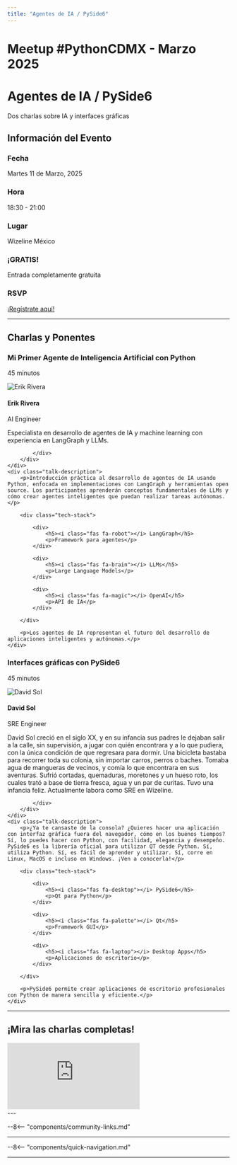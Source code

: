 ```yaml
---
title: "Agentes de IA / PySide6"
---
```


# Meetup #PythonCDMX <i class="fab fa-python"></i> - Marzo 2025

<div class="meetup-hero">
    <h1>Agentes de IA / PySide6</h1>
    <p class="meetup-subtitle">Dos charlas sobre IA y interfaces gráficas</p>
</div>

## Información del Evento

<div class="event-details">
    <div class="detail-card date-card">
        <h3><i class="fas fa-calendar-alt"></i> Fecha</h3>
        <p>Martes 11 de Marzo, 2025</p>
    </div>
    <div class="detail-card time-card">
        <h3><i class="fas fa-clock"></i> Hora</h3>
        <p>18:30 - 21:00</p>
    </div>
    <div class="detail-card location-card">
        <h3><i class="fas fa-map-marker-alt"></i> Lugar</h3>
        <p>Wizeline México</p>
    </div>
    <div class="detail-card free-card">
        <h3><i class="fas fa-gift"></i> ¡GRATIS!</h3>
        <p>Entrada completamente gratuita</p>
    </div>
    <div class="detail-card rsvp-card">
        <h3><i class="fas fa-ticket-alt"></i> RSVP</h3>
        <p><a href="https://www.meetup.com/python-mexico/">¡Regístrate aquí!</a></p>
    </div>
</div>

---

## Charlas y Ponentes


<div class="talk-section">
    <div class="talk-header">
        <h3><i class="fas fa-rocket"></i> Mi Primer Agente de Inteligencia Artificial con Python</h3>
        <p><i class="fas fa-stopwatch"></i> 45 minutos</p>
    </div>
    <div class="speaker-section">
        <div class="speaker-photo">
            <img src="/../../images/ponentes/202503-PythonCDMX-erick-rivera.jpg" alt="Erik Rivera">
        </div>
        <div class="speaker-info">
            <h4>Erik Rivera</h4>
            <p>AI Engineer</p>
            <p>Especialista en desarrollo de agentes de IA y machine learning con experiencia en LangGraph y LLMs.</p>
            <div class="speaker-links">
                
                
                
            </div>
        </div>
    </div>
    <div class="talk-description">
        <p>Introducción práctica al desarrollo de agentes de IA usando Python, enfocada en implementaciones con LangGraph y herramientas open source. Los participantes aprenderán conceptos fundamentales de LLMs y cómo crear agentes inteligentes que puedan realizar tareas autónomas.</p>
        
        <div class="tech-stack">
            
            <div>
                <h5><i class="fas fa-robot"></i> LangGraph</h5>
                <p>Framework para agentes</p>
            </div>
            
            <div>
                <h5><i class="fas fa-brain"></i> LLMs</h5>
                <p>Large Language Models</p>
            </div>
            
            <div>
                <h5><i class="fas fa-magic"></i> OpenAI</h5>
                <p>API de IA</p>
            </div>
            
        </div>
        
        <p>Los agentes de IA representan el futuro del desarrollo de aplicaciones inteligentes y autónomas.</p>
    </div>
</div>

<div class="talk-section">
    <div class="talk-header">
        <h3><i class="fas fa-rocket"></i> Interfaces gráficas con PySide6</h3>
        <p><i class="fas fa-stopwatch"></i> 45 minutos</p>
    </div>
    <div class="speaker-section">
        <div class="speaker-photo">
            <img src="/../../images/ponentes/202503-PythonCDMX-david-sol.jpg" alt="David Sol">
        </div>
        <div class="speaker-info">
            <h4>David Sol</h4>
            <p>SRE Engineer</p>
            <p>David Sol creció en el siglo XX, y en su infancia sus padres le dejaban salir a la calle, sin supervisión, a jugar con quién encontrara y a lo que pudiera, con la única condición de que regresara para dormir. Una bicicleta bastaba para recorrer toda su colonia, sin importar carros, perros o baches. Tomaba agua de mangueras de vecinos, y comía lo que encontrara en sus aventuras. Sufrió cortadas, quemaduras, moretones y un hueso roto, los cuales trató a base de tierra fresca, agua y un par de curitas. Tuvo una infancia feliz. Actualmente labora como SRE en Wizeline.</p>
            <div class="speaker-links">
                
                
                
            </div>
        </div>
    </div>
    <div class="talk-description">
        <p>¿Ya te cansaste de la consola? ¿Quieres hacer una aplicación con interfaz gráfica fuera del navegador, cómo en los buenos tiempos? Sí, lo puedes hacer con Python, con facilidad, elegancia y desempeño. PySide6 es la librería oficial para utilizar QT desde Python. Sí, utiliza Python. Sí, es fácil de aprender y utilizar. Sí, corre en Linux, MacOS e incluso en Windows. ¡Ven a conocerla!</p>
        
        <div class="tech-stack">
            
            <div>
                <h5><i class="fas fa-desktop"></i> PySide6</h5>
                <p>Qt para Python</p>
            </div>
            
            <div>
                <h5><i class="fas fa-palette"></i> Qt</h5>
                <p>Framework GUI</p>
            </div>
            
            <div>
                <h5><i class="fas fa-laptop"></i> Desktop Apps</h5>
                <p>Aplicaciones de escritorio</p>
            </div>
            
        </div>
        
        <p>PySide6 permite crear aplicaciones de escritorio profesionales con Python de manera sencilla y eficiente.</p>
    </div>
</div>


---


## ¡Mira las charlas completas!
<div class="video-section">
    <div class="video-container">
        <div class="video-wrapper">
            <iframe
                src="https://www.youtube.com/embed/ebeqlVkhKNs"
                title="Meetup PythonCDMX Marzo 2025"
                frameborder="0"
                allow="accelerometer; autoplay; clipboard-write; encrypted-media; gyroscope; picture-in-picture; web-share"
                allowfullscreen>
            ></iframe>
        </div>
    </div>
</div>
---

--8<-- "components/community-links.md"

---

--8<-- "components/quick-navigation.md"

---
